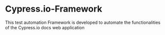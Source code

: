 # Cypress.io-Framework
This test automation Framework is developed to automate the functionalities of the Cypress.io docs web application 
